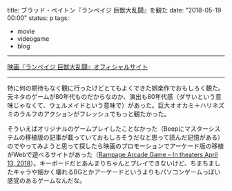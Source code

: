 title: ブラッド・ペイトン『ランペイジ 巨獣大乱闘』を観た
date: "2018-05-19 00:00"
status: p
tags:
- movie
- videogame
- blog
---

[映画『ランペイジ 巨獣大乱闘』オフィシャルサイト](http://wwws.warnerbros.co.jp/rampagemovie/)<br>

---

特に何の期待もなく観に行ったけどとてもよくできた娯楽作でおもしろく観た。元ネタのゲームが80年代ものだからなのか、演出も80年代感（ダサいという意味じゃなくて、ウェルメイドという意味で）があった。巨大オオカミ＋ハリネズミのラルフのアクションがフレッシュでもっと観たかった。<br>

そういえばオリジナルのゲームプレイしたことなかった（Beepにマスターシステムの移植版の記事が載っていておもしろそうだなと思って読んだ記憶がある）のでやってみようと思って探したら映画のプロモーションでアーケード版の移植がWebで遊べるサイトがあった（[Rampage Arcade Game – In theaters April 13, 2018](http://game.rampagethemovie.com/arcade/)）。キーボードだとあんまりちゃんとプレイできないけど、ちまちましたキャラや細かく壊れるBGとかアーケードというよりもパソコンゲームっぽい感覚のあるゲームなんだな。
